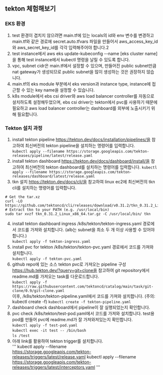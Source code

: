 ## tekton 체험해보기

### EKS 환경
1. test 환경이 겹치지 않으려면 main.tf에 있는 locals의 id와 env 변수를 변경하고 main.tf와 같은 경로에 secret.auto.tfvars 파일을 만들어서 aws_access_key_id와 aws_secret_key_id를 각각 입력해주어야 합니다.2
2. test instance에서 aws eks update-kubeconfig --name \[eks cluster name\]을 통해 test instance에서 kubectl 명령을 날릴 수 있도록 합니다.
3. vpc, subnet cidr은 main.tf에서 설정할 수 있으며, 만들어진 public subnet만큼 nat gateway가 생성되므로 public subnet을 많이 생성하는 것은 권장하지 않습니다.
4. main.tf의 eks module 부분에서 eks version과 instance type, instance에 접근할 수 있는 key name을 설정할 수 있습니다.
5. k8s module에서 ebs csi driver와 aws load balancer controller를 자동으로 설치하도록 설정해두었으며, ebs csi driver는 tekton에서 pvc를 사용하기 때문에 필요하고 aws load balancer controller는 dashboard를 외부에 노출시키기 위해 필요합니다.

### Tekton 설치 과정
1. install tekton pipeline
https://tekton.dev/docs/installation/pipelines/을 참고하여 최신버전의 tekton pipeline을 설치하는 명령어를 입력합니다.  
`kubectl apply --filename https://storage.googleapis.com/tekton-releases/pipeline/latest/release.yaml`
2. install tekton dashboard
https://tekton.dev/docs/dashboard/install/을 참고하여 최신버전의 tekton dashboard를 설치하는 명령어를 입력합니다. 
`kubectl apply --filename https://storage.googleapis.com/tekton-releases/dashboard/latest/release.yaml`
3. tkn 설치 
https://tekton.dev/docs/cli/을 참고하여 linux ec2에 최신버전의 tkn cli를 설치하는 명령어를 입력합니다.  
```
# Get the tar.xz
curl -LO https://github.com/tektoncd/cli/releases/download/v0.31.2/tkn_0.31.2_Linux_x86_64.tar.gz
# Extract tkn to your PATH (e.g. /usr/local/bin)
sudo tar xvzf tkn_0.31.2_Linux_x86_64.tar.gz -C /usr/local/bin/ tkn
```
4. install tekton dashboard ingress
/k8s/tekton/tekton-ingress.yaml 경로에서 코드를 가져와 설치합니다. (alb는 subnet을 최소 두 개 이상 사용할 수 있어야 합니다.)  
`kubectl apply -f tekton-ingress.yaml`
5. install pvc for tekton
/k8s/tekton/tekton-pvc.yaml 경로에서 코드를 가져와 설치합니다.  
`kubectl apply -f tekton-pvc.yaml`
6. github repo에 있는 소스 tekton pvc로 가져오는 pipeline 구성
https://hub.tekton.dev/?query=git+clone을 참고하여 git repository에서 readme.md를 가져오는 task를 다운로드합니다.  
`kubectl apply -f https://raw.githubusercontent.com/tektoncd/catalog/main/task/git-clone/0.9/git-clone.yaml`  
이후, /k8s/tekton/tekton-pipeline.yaml에서 코드를 가져와 설치합니다. 
(주의: kubectl create -f) 
`kubectl create -f tekton-pipeline.yaml`
7. dashboard check
dashboard에서 pipeline이 잘 실행되었는지 확인합니다.
8. pvc check
/k8s/tekton/test-pod.yaml에서 코드를 가져와 설치합니다. test용 pod를 만들어 pvc에 readme.md가 잘 가져와져있는지 확인합니다.  
`kubectl apply -f test-pod.yaml`  
`kubectl exec -it test -- /bin/bash`  
`ls /test`  
9. 아래 link를 활용하여 tekton trigger를 설치합니다.  
'''
kubectl apply --filename \
https://storage.googleapis.com/tekton-releases/triggers/latest/release.yaml
kubectl apply --filename \
https://storage.googleapis.com/tekton-releases/triggers/latest/interceptors.yaml
'''